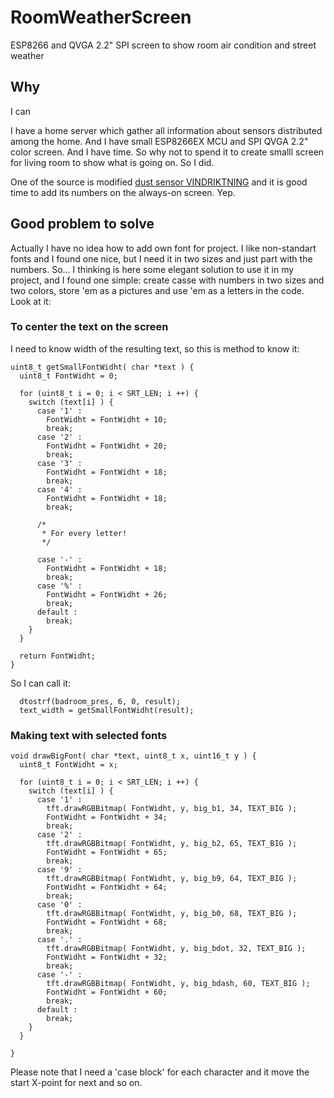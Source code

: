 # RoomWeatherScreen
ESP8266 and QVGA 2.2" SPI screen to show room air condition and street weather

## Why

I can

I have a home server which gather all information about sensors distributed among the home. And I have small ESP8266EX MCU and SPI QVGA 2.2" color screen. And I have time. So why not to spend it to create smalll screen for living room to show what is going on. So I did.

One of the source is modified [dust sensor VINDRIKTNING](https://github.com/katurov/VINDRIKTNING-upgrade) and it is good time to add its numbers on the always-on screen. Yep.

## Good problem to solve

Actually I have no idea how to add own font for project. I like non-standart fonts and I found one nice, but I need it in two sizes and just part with the numbers. So... I thinking is here some elegant solution to use it in my project, and I found one simple: create casse with numbers in two sizes and two colors, store 'em as a pictures and use 'em as a letters in the code. Look at it:

### To center the text on the screen
I need to know width of the resulting text, so this is method to know it:
```
uint8_t getSmallFontWidht( char *text ) {
  uint8_t FontWidht = 0;

  for (uint8_t i = 0; i < SRT_LEN; i ++) {
    switch (text[i] ) {
      case '1' :
        FontWidht = FontWidht + 10;
        break;
      case '2' :
        FontWidht = FontWidht + 20;
        break;
      case '3' :
        FontWidht = FontWidht + 18;
        break;
      case '4' :
        FontWidht = FontWidht + 18;
        break;
      
      /*
       * For every letter!
       */ 
      
      case '-' :
        FontWidht = FontWidht + 18;
        break;
      case '%' :
        FontWidht = FontWidht + 26;
        break;
      default :
        break;
    }
  }

  return FontWidht;
}

```
So I can call it: 
```
  dtostrf(badroom_pres, 6, 0, result);
  text_width = getSmallFontWidht(result);
```

### Making text with selected fonts
```
void drawBigFont( char *text, uint8_t x, uint16_t y ) {
  uint8_t FontWidht = x;

  for (uint8_t i = 0; i < SRT_LEN; i ++) {
    switch (text[i] ) {
      case '1' :
        tft.drawRGBBitmap( FontWidht, y, big_b1, 34, TEXT_BIG );
        FontWidht = FontWidht + 34;
        break;
      case '2' :
        tft.drawRGBBitmap( FontWidht, y, big_b2, 65, TEXT_BIG );
        FontWidht = FontWidht + 65;
        break;
      case '9' :
        tft.drawRGBBitmap( FontWidht, y, big_b9, 64, TEXT_BIG );
        FontWidht = FontWidht + 64;
        break;
      case '0' :
        tft.drawRGBBitmap( FontWidht, y, big_b0, 68, TEXT_BIG );
        FontWidht = FontWidht + 68;
        break;
      case '.' :
        tft.drawRGBBitmap( FontWidht, y, big_bdot, 32, TEXT_BIG );
        FontWidht = FontWidht + 32;
        break;
      case '-' :
        tft.drawRGBBitmap( FontWidht, y, big_bdash, 60, TEXT_BIG );
        FontWidht = FontWidht + 60;
        break;
      default :
        break;
    }
  }

}
```
Please note that I need a 'case block' for each character and it move the start X-point for next and so on.
